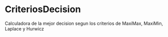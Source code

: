 # CriteriosDecision
Calculadora de la mejor decision segun los criterios de MaxiMax, MaxiMin, Laplace y Hurwicz 
